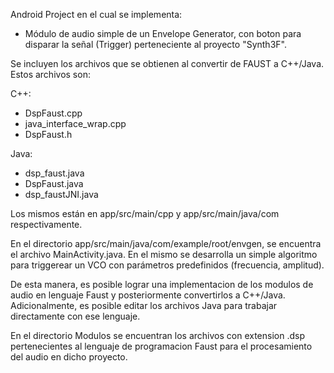 Android Project en el cual se implementa:
  
  - Módulo de audio simple de un Envelope Generator, con boton para disparar la señal (Trigger) perteneciente al proyecto "Synth3F".
  
Se incluyen los archivos que se obtienen al convertir de FAUST a C++/Java. Estos archivos son:

C++:  
  - DspFaust.cpp
  - java_interface_wrap.cpp
  - DspFaust.h
  
Java:  
  - dsp_faust.java
  - DspFaust.java
  - dsp_faustJNI.java
  
Los mismos están en app/src/main/cpp y app/src/main/java/com respectivamente.

En el directorio app/src/main/java/com/example/root/envgen, se encuentra el archivo MainActivity.java. En el mismo se desarrolla un simple algoritmo para triggerear un VCO con parámetros predefinidos (frecuencia, amplitud).

De esta manera, es posible lograr una implementacion de los modulos de audio en lenguaje Faust y posteriormente convertirlos a C++/Java. Adicionalmente, es posible editar los archivos Java para trabajar directamente con ese lenguaje.

En el directorio Modulos se encuentran los archivos con extension .dsp pertenecientes al lenguaje de programacion Faust para el procesamiento del audio en dicho proyecto.

